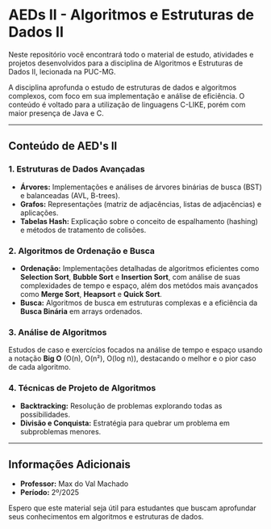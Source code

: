 <h1>AEDs II - Algoritmos e Estruturas de Dados II</h1>
<p>Neste repositório você encontrará todo o material de estudo, atividades e projetos desenvolvidos para a disciplina de Algoritmos e Estruturas de Dados II, lecionada na PUC-MG.</p>
<p>A disciplina aprofunda o estudo de estruturas de dados e algoritmos complexos, com foco em sua implementação e análise de eficiência. O conteúdo é voltado para a utilização de linguagens C-LIKE, porém com maior presença de Java e C.</p>

<hr>

<h2>Conteúdo de AED's II</h2>
<h3>1. Estruturas de Dados Avançadas</h3>
<ul>
    <li><b>Árvores:</b> Implementações e análises de árvores binárias de busca (BST) e balanceadas (AVL, B-trees).</li>
    <li><b>Grafos:</b> Representações (matriz de adjacências, listas de adjacências) e aplicações.</li>
    <li><b>Tabelas Hash:</b> Explicação sobre o conceito de espalhamento (hashing) e métodos de tratamento de colisões.</li>
</ul>

<h3>2. Algoritmos de Ordenação e Busca</h3>
<ul>
    <li><b>Ordenação:</b> Implementações detalhadas de algoritmos eficientes como <b>Selection Sort</b>, <b>Bubble Sort</b> e <b>Insertion Sort</b>, com análise de suas complexidades de tempo e espaço, além dos metódos mais avançados como <b>Merge Sort</b>, <b>Heapsort</b> e <b>Quick Sort</b>.</li>
    <li><b>Busca:</b> Algoritmos de busca em estruturas complexas e a eficiência da <b>Busca Binária</b> em arrays ordenados.</li>
</ul>

<h3>3. Análise de Algoritmos</h3>
<p>Estudos de caso e exercícios focados na análise de tempo e espaço usando a notação <b>Big O</b> (O(n), O(n²), O(log n)), destacando o melhor e o pior caso de cada algoritmo.</p>

<h3>4. Técnicas de Projeto de Algoritmos</h3>
<ul>
    <li><b>Backtracking:</b> Resolução de problemas explorando todas as possibilidades.</li>
    <li><b>Divisão e Conquista:</b> Estratégia para quebrar um problema em subproblemas menores.</li>
</ul>

<hr>

<h2>Informações Adicionais</h2>
<ul>
    <li><b>Professor:</b> Max do Val Machado</li>
    <li><b>Período:</b> 2º/2025</li>
</ul>

<p>Espero que este material seja útil para estudantes que buscam aprofundar seus conhecimentos em algoritmos e estruturas de dados.</p>

